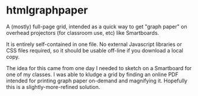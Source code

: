 # htmlgraphpaper
A (mostly) full-page grid, intended as a quick way to get "graph paper" on overhead projectors (for classroom use, etc) 
like Smartboards.

It is entirely self-contained in one file. No external Javascript libraries or CSS files required, so it should be usable off-line 
if you download a local copy.

The idea for this came from one day I needed to sketch on a Smartboard for one of my classes. I was able to kludge a grid by finding
an online PDF intended for printing graph paper on-demand and magnifying it. Hopefully this is a slightly-more-refined solution.
